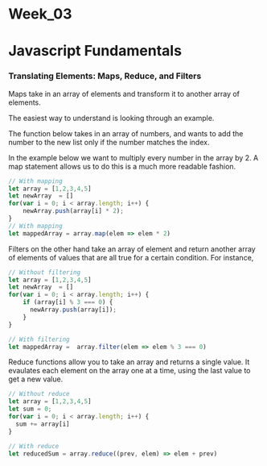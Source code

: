 # Week_03

# Javascript Fundamentals

### Translating Elements: Maps, Reduce, and Filters

Maps take in an array of elements and transform it to another array of elements. 

The easiest way to understand is looking through an example. 

The function below takes in an array of numbers, and wants to add the number to the new list only if the number matches the index. 

In the example below we want to multiply every number in the array by 2. A map statement allows us to do this is a much more readable fashion. 
```Javascript
// With mapping
let array = [1,2,3,4,5]
let newArray  = []
for(var i = 0; i < array.length; i++) {
    newArray.push(array[i] * 2);
}
// With mapping
let mappedArray = array.map(elem => elem * 2)
```

Filters on the other hand take an array of element and return another array of elements of values that are all true for a certain condition. For instance, 

```Javascript
// Without filtering
let array = [1,2,3,4,5]
let newArray  = []
for(var i = 0; i < array.length; i++) {
    if (array[i] % 3 === 0) {
      newArray.push(array[i]);
    }
}

// With filtering
let mappedArray =  array.filter(elem => elem % 3 === 0)
```

Reduce functions allow you to take an array and returns a single value. It evaulates each element on the array one at  a time, using the last value to get a new value. 


```Javascript
// Without reduce
let array = [1,2,3,4,5]
let sum = 0;
for(var i = 0; i < array.length; i++) {
  sum += array[i]
}

// With reduce
let reducedSum = array.reduce((prev, elem) => elem + prev)


```
